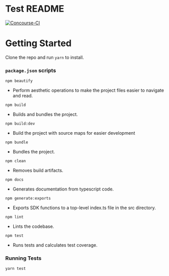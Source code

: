 # Test README

[![Concourse-CI](https://concourse.ns8-infrastructure.com/api/v1/teams/main/pipelines/protect-js-sdk/jobs/test/badge)](https://concourse.ns8-infrastructure.com/teams/main/pipelines/protect-js-sdk)

# Getting Started

Clone the repo and run `yarn` to install.

### `package.json` scripts


`npm beautify`
- Perform aesthetic operations to make the project files easier to navigate and read.

`npm build`
- Builds and bundles the project.

`npm build:dev`
- Build the project with source maps for easier development

`npm bundle`
- Bundles the project.

`npm clean`
- Removes build artifacts.

`npm docs`
- Generates documentation from typescript code.

`npm generate:exports`
- Exports SDK functions to a top-level index.ts file in the src directory.

`npm lint`
- Lints the codebase.

`npm test`
- Runs tests and calculates test coverage.



### Running Tests


`yarn test` 

